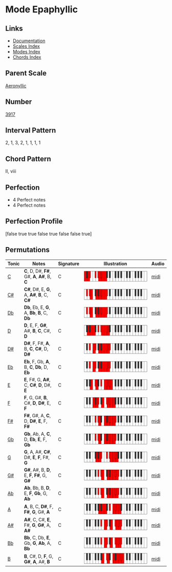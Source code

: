 # Mode Epaphyllic

## Links

- [Documentation](README.md)
- [Scales Index](Scales.md)
- [Modes Index](Modes.md)
- [Chords Index](Chords.md)

## Parent Scale

[Aeronyllic](ScaleAeronyllic.md)

## Number

[3917](https://ianring.com/musictheory/scales/3917)

## Interval Pattern

2, 1, 3, 2, 1, 1, 1, 1

## Chord Pattern

II, viii

## Perfection

- 4 Perfect notes
- 4 Perfect notes

## Perfection Profile

[false true true false true false false true]

## Permutations

| Tonic | Notes | Signature | Illustration | Audio |
|-------|-------|-----------|--------------|-------|
| [C](ModeCNaturalEpaphyllic.md) | **C**, D, D#, **F#**, G#, **A**, **A#**, B, **C** | C | ![CNaturalEpaphyllic](ModeCNaturalEpaphyllic.png) | [midi](https://github.com/edipermadi/music/blob/main/docs/ModeCNaturalEpaphyllic.mid?raw=true) |
| [C#](ModeCSharpEpaphyllic.md) | **C#**, D#, E, **G**, A, **A#**, **B**, C, **C#** | C | ![CSharpEpaphyllic](ModeCSharpEpaphyllic.png) | [midi](https://github.com/edipermadi/music/blob/main/docs/ModeCSharpEpaphyllic.mid?raw=true) |
| [Db](ModeDFlatEpaphyllic.md) | **Db**, Eb, E, **G**, A, **Bb**, **B**, C, **Db** | C | ![DFlatEpaphyllic](ModeDFlatEpaphyllic.png) | [midi](https://github.com/edipermadi/music/blob/main/docs/ModeDFlatEpaphyllic.mid?raw=true) |
| [D](ModeDNaturalEpaphyllic.md) | **D**, E, F, **G#**, A#, **B**, **C**, C#, **D** | C | ![DNaturalEpaphyllic](ModeDNaturalEpaphyllic.png) | [midi](https://github.com/edipermadi/music/blob/main/docs/ModeDNaturalEpaphyllic.mid?raw=true) |
| [D#](ModeDSharpEpaphyllic.md) | **D#**, F, F#, **A**, B, **C**, **C#**, D, **D#** | C | ![DSharpEpaphyllic](ModeDSharpEpaphyllic.png) | [midi](https://github.com/edipermadi/music/blob/main/docs/ModeDSharpEpaphyllic.mid?raw=true) |
| [Eb](ModeEFlatEpaphyllic.md) | **Eb**, F, Gb, **A**, B, **C**, **Db**, D, **Eb** | C | ![EFlatEpaphyllic](ModeEFlatEpaphyllic.png) | [midi](https://github.com/edipermadi/music/blob/main/docs/ModeEFlatEpaphyllic.mid?raw=true) |
| [E](ModeENaturalEpaphyllic.md) | **E**, F#, G, **A#**, C, **C#**, **D**, D#, **E** | C | ![ENaturalEpaphyllic](ModeENaturalEpaphyllic.png) | [midi](https://github.com/edipermadi/music/blob/main/docs/ModeENaturalEpaphyllic.mid?raw=true) |
| [F](ModeFNaturalEpaphyllic.md) | **F**, G, G#, **B**, C#, **D**, **D#**, E, **F** | C | ![FNaturalEpaphyllic](ModeFNaturalEpaphyllic.png) | [midi](https://github.com/edipermadi/music/blob/main/docs/ModeFNaturalEpaphyllic.mid?raw=true) |
| [F#](ModeFSharpEpaphyllic.md) | **F#**, G#, A, **C**, D, **D#**, **E**, F, **F#** | C | ![FSharpEpaphyllic](ModeFSharpEpaphyllic.png) | [midi](https://github.com/edipermadi/music/blob/main/docs/ModeFSharpEpaphyllic.mid?raw=true) |
| [Gb](ModeGFlatEpaphyllic.md) | **Gb**, Ab, A, **C**, D, **Eb**, **E**, F, **Gb** | C | ![GFlatEpaphyllic](ModeGFlatEpaphyllic.png) | [midi](https://github.com/edipermadi/music/blob/main/docs/ModeGFlatEpaphyllic.mid?raw=true) |
| [G](ModeGNaturalEpaphyllic.md) | **G**, A, A#, **C#**, D#, **E**, **F**, F#, **G** | C | ![GNaturalEpaphyllic](ModeGNaturalEpaphyllic.png) | [midi](https://github.com/edipermadi/music/blob/main/docs/ModeGNaturalEpaphyllic.mid?raw=true) |
| [G#](ModeGSharpEpaphyllic.md) | **G#**, A#, B, **D**, E, **F**, **F#**, G, **G#** | C | ![GSharpEpaphyllic](ModeGSharpEpaphyllic.png) | [midi](https://github.com/edipermadi/music/blob/main/docs/ModeGSharpEpaphyllic.mid?raw=true) |
| [Ab](ModeAFlatEpaphyllic.md) | **Ab**, Bb, B, **D**, E, **F**, **Gb**, G, **Ab** | C | ![AFlatEpaphyllic](ModeAFlatEpaphyllic.png) | [midi](https://github.com/edipermadi/music/blob/main/docs/ModeAFlatEpaphyllic.mid?raw=true) |
| [A](ModeANaturalEpaphyllic.md) | **A**, B, C, **D#**, F, **F#**, **G**, G#, **A** | C | ![ANaturalEpaphyllic](ModeANaturalEpaphyllic.png) | [midi](https://github.com/edipermadi/music/blob/main/docs/ModeANaturalEpaphyllic.mid?raw=true) |
| [A#](ModeASharpEpaphyllic.md) | **A#**, C, C#, **E**, F#, **G**, **G#**, A, **A#** | C | ![ASharpEpaphyllic](ModeASharpEpaphyllic.png) | [midi](https://github.com/edipermadi/music/blob/main/docs/ModeASharpEpaphyllic.mid?raw=true) |
| [Bb](ModeBFlatEpaphyllic.md) | **Bb**, C, Db, **E**, Gb, **G**, **Ab**, A, **Bb** | C | ![BFlatEpaphyllic](ModeBFlatEpaphyllic.png) | [midi](https://github.com/edipermadi/music/blob/main/docs/ModeBFlatEpaphyllic.mid?raw=true) |
| [B](ModeBNaturalEpaphyllic.md) | **B**, C#, D, **F**, G, **G#**, **A**, A#, **B** | C | ![BNaturalEpaphyllic](ModeBNaturalEpaphyllic.png) | [midi](https://github.com/edipermadi/music/blob/main/docs/ModeBNaturalEpaphyllic.mid?raw=true) |
